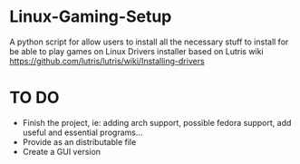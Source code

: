# Linux-Gaming-Setup
A python script for allow users to install all the necessary stuff to install for be able to play games on Linux
Drivers installer based on Lutris wiki https://github.com/lutris/lutris/wiki/Installing-drivers

# TO DO
- Finish the project, ie: adding arch support, possible fedora support, add useful and essential programs...
- Provide as an distributable file
- Create a GUI version
